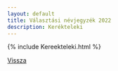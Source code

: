 ```yaml
---
layout: default
title: Választási névjegyzék 2022
description: Kerékteleki
---
```


{% include Kereekteleki.html %}

[Vissza](./)